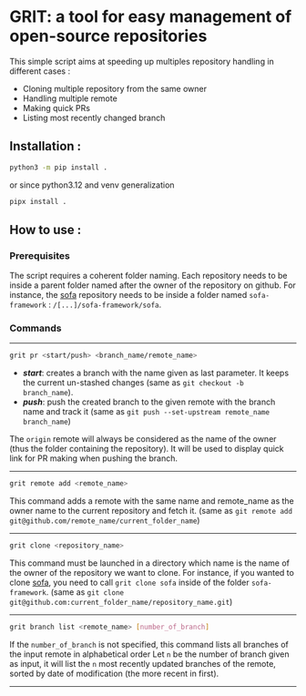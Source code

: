 # GRIT: a tool for easy management of open-source repositories

This simple script aims at speeding up multiples repository handling in different cases :
- Cloning multiple repository from the same owner
- Handling multiple remote
- Making quick PRs
- Listing most recently changed branch


## Installation :

```bash
python3 -m pip install .
```
or since python3.12 and venv generalization
```bash
pipx install .
```

## How to use : 
### Prerequisites
The script requires a coherent folder naming. Each repository needs to be inside a parent folder named after the owner of the repository on github. 
For instance, the [sofa](https://www.github.com/sofa-framework/sofa) repository needs to be inside a folder named `sofa-framework` : `/[...]/sofa-framework/sofa`.

### Commands

---
```bash 
grit pr <start/push> <branch_name/remote_name>
```
- ***_start_***: creates a branch with the name given as last parameter. It keeps the current un-stashed changes (same as `git checkout -b branch_name`).
- ***_push_***: push the created branch to the given remote with the branch name and track it (same as `git push --set-upstream remote_name branch_name`)

The `origin` remote will always be considered as the name of the owner (thus the folder containing the repository). It will be used to display quick link for PR making when pushing the branch.

---
```bash 
grit remote add <remote_name>
```
This command adds a remote with the same name and remote_name as the owner name to the current repository and fetch it. (same as `git remote add git@github.com/remote_name/current_folder_name`)

---
```bash 
grit clone <repository_name>
```
This command must be launched in a directory which name is the name of the owner of the repository we want to clone. 
For instance, if you wanted to clone [sofa](https://www.github.com/sofa-framework/sofa), you need to call `grit clone sofa` inside of the folder `sofa-framework`. (same as `git clone git@github.com:current_folder_name/repository_name.git`)

---
```bash 
grit branch list <remote_name> [number_of_branch]
```
If the `number_of_branch` is not specified, this command lists all branches of the input remote in alphabetical order
Let `n` be the number of branch given as input, it will list the `n` most recently updated branches of the remote, sorted by date of modification (the more recent in first).


---
